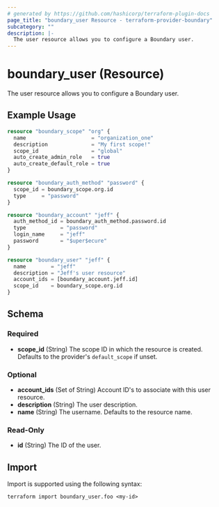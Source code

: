 ```yaml
---
# generated by https://github.com/hashicorp/terraform-plugin-docs
page_title: "boundary_user Resource - terraform-provider-boundary"
subcategory: ""
description: |-
  The user resource allows you to configure a Boundary user.
---
```


# boundary_user (Resource)

The user resource allows you to configure a Boundary user.

## Example Usage

```terraform
resource "boundary_scope" "org" {
  name                     = "organization_one"
  description              = "My first scope!"
  scope_id                 = "global"
  auto_create_admin_role   = true
  auto_create_default_role = true
}

resource "boundary_auth_method" "password" {
  scope_id = boundary_scope.org.id
  type     = "password"
}

resource "boundary_account" "jeff" {
  auth_method_id = boundary_auth_method.password.id
  type           = "password"
  login_name     = "jeff"
  password       = "$uper$ecure"
}

resource "boundary_user" "jeff" {
  name        = "jeff"
  description = "Jeff's user resource"
  account_ids = [boundary_account.jeff.id]
  scope_id    = boundary_scope.org.id
}
```

<!-- schema generated by tfplugindocs -->
## Schema

### Required

- **scope_id** (String) The scope ID in which the resource is created. Defaults to the provider's `default_scope` if unset.

### Optional

- **account_ids** (Set of String) Account ID's to associate with this user resource.
- **description** (String) The user description.
- **name** (String) The username. Defaults to the resource name.

### Read-Only

- **id** (String) The ID of the user.

## Import

Import is supported using the following syntax:

```shell
terraform import boundary_user.foo <my-id>
```
